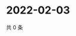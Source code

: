 # 2022-02-03

共 0 条

<!-- BEGIN WEIBO -->
<!-- 最后更新时间 Thu Feb 03 2022 05:12:45 GMT+0800 (China Standard Time) -->

<!-- END WEIBO -->
